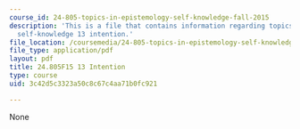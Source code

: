 ```yaml
---
course_id: 24-805-topics-in-epistemology-self-knowledge-fall-2015
description: 'This is a file that contains information regarding topics in epistemology:
  self-knowledge 13 intention.'
file_location: /coursemedia/24-805-topics-in-epistemology-self-knowledge-fall-2015/3c42d5c3323a50c8c67c4aa71b0fc921_MIT24_805F15_13Int.pdf
file_type: application/pdf
layout: pdf
title: 24.805F15 13 Intention
type: course
uid: 3c42d5c3323a50c8c67c4aa71b0fc921

---
```

None